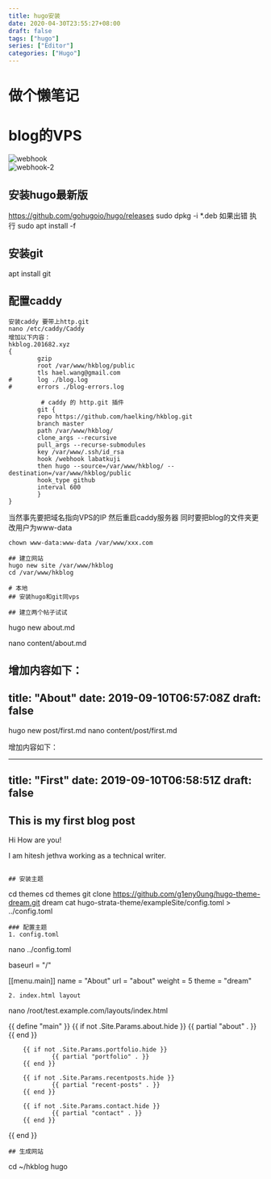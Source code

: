 ```yaml
---
title: hugo安装
date: 2020-04-30T23:55:27+08:00
draft: false
tags: ["hugo"]
series: ["Editor"]
categories: ["Hugo"]
---
```

# 做个懒笔记
<!--more-->
# blog的VPS
![webhook](/img/webhook.png)  
![webhook-2](/img/webhook-2.png)  

## 安装hugo最新版
https://github.com/gohugoio/hugo/releases
sudo dpkg -i *.deb
如果出错
执行
sudo apt install -f
## 安装git
apt install git
## 配置caddy
```
安装caddy 要带上http.git
nano /etc/caddy/Caddy 
增加以下内容：
hkblog.201682.xyz
{
        gzip
        root /var/www/hkblog/public
        tls hael.wang@gmail.com
#       log ./blog.log
#       errors ./blog-errors.log

         # caddy 的 http.git 插件
        git {
        repo https://github.com/haelking/hkblog.git
        branch master
        path /var/www/hkblog/
        clone_args --recursive
        pull_args --recurse-submodules
        key /var/www/.ssh/id_rsa
        hook /webhook labatkuji
        then hugo --source=/var/www/hkblog/ --destination=/var/www/hkblog/public
        hook_type github
        interval 600
        }
}
```
当然事先要把域名指向VPS的IP
然后重启caddy服务器
同时要把blog的文件夹更改用户为www-data
```
chown www-data:www-data /var/www/xxx.com

## 建立网站
hugo new site /var/www/hkblog
cd /var/www/hkblog

# 本地
## 安装hugo和git同vps

## 建立两个帖子试试
```
hugo new about.md

nano content/about.md

增加内容如下：
---
title: "About"
date: 2019-09-10T06:57:08Z
draft: false
---

hugo new post/first.md
nano content/post/first.md

增加内容如下：

---
title: "First"
date: 2019-09-10T06:58:51Z
draft: false
---

## This is my first blog post

Hi How are you!

I am hitesh jethva working as a technical writer.
```

## 安装主题
```
cd themes
cd themes
git clone https://github.com/g1eny0ung/hugo-theme-dream.git dream
cat hugo-strata-theme/exampleSite/config.toml > ../config.toml
```
### 配置主题
1. config.toml
```
nano ../config.toml

baseurl = "/"

 [[menu.main]]
  name = "About"
  url  = "about"
  weight = 5
  theme = "dream"
```
2. index.html layout
```
nano /root/test.example.com/layouts/index.html

{{ define "main" }}
        {{ if not .Site.Params.about.hide }}
                {{ partial "about" . }}
        {{ end }}

        {{ if not .Site.Params.portfolio.hide }}
                {{ partial "portfolio" . }}
        {{ end }}

        {{ if not .Site.Params.recentposts.hide }}
                {{ partial "recent-posts" . }}
        {{ end }}

        {{ if not .Site.Params.contact.hide }}
                {{ partial "contact" . }}
        {{ end }}
{{ end }}
```
## 生成网站
```
cd ~/hkblog
hugo
```


```
[^1]:部分内容引用，感谢。https://www.howtoforge.com/how-to-install-hugo-site-generator-on-ubuntu/
